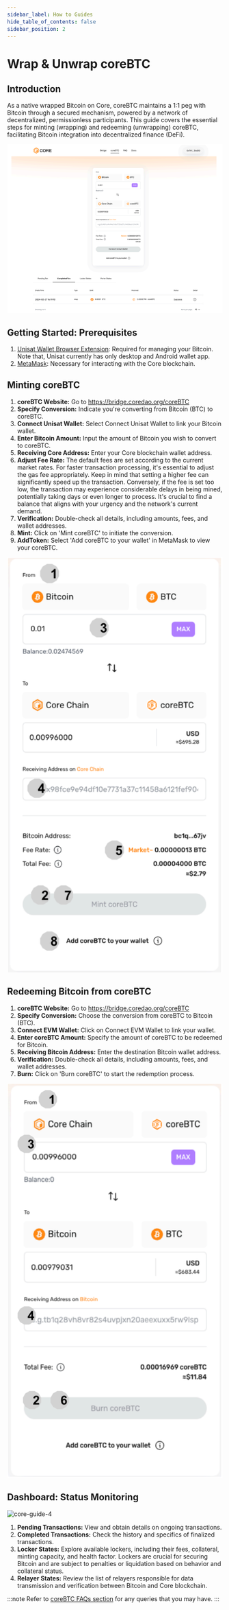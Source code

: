 ```yaml
---
sidebar_label: How to Guides
hide_table_of_contents: false
sidebar_position: 2
---
```


# Wrap & Unwrap coreBTC

## Introduction
As a native wrapped Bitcoin on Core, coreBTC maintains a 1:1 peg with Bitcoin through a secured mechanism, powered by a network of decentralized, permissionless participants. This guide covers the essential steps for minting (wrapping) and redeeming (unwrapping) coreBTC, facilitating Bitcoin integration into decentralized finance (DeFi).

![core-guide-1](../../../../static/img/coreBTC/core-guides-1.png)

## Getting Started: Prerequisites
1. [Unisat Wallet Browser Extension](https://unisat.io/): Required for managing your Bitcoin. Note that, Unisat currently has only desktop and Android wallet app.
2. [MetaMask](https://metamask.io/): Necessary for interacting with the Core blockchain.

## Minting coreBTC
1. **coreBTC Website:** Go to https://bridge.coredao.org/coreBTC
2. **Specify Conversion:** Indicate you're converting from Bitcoin (BTC) to coreBTC.
3. **Connect Unisat Wallet:** Select Connect Unisat Wallet to link your Bitcoin wallet.
4. **Enter Bitcoin Amount:** Input the amount of Bitcoin you wish to convert to coreBTC.
5. **Receiving Core Address:** Enter your Core blockchain wallet address.
6. **Adjust Fee Rate:** The default fees are set according to the current market rates. For faster transaction processing, it's essential to adjust the gas fee appropriately. Keep in mind that setting a higher fee can significantly speed up the transaction. Conversely, if the fee is set too low, the transaction may experience considerable delays in being mined, potentially taking days or even longer to process. It's crucial to find a balance that aligns with your urgency and the network's current demand.
7. **Verification:** Double-check all details, including amounts, fees, and wallet addresses.
8. **Mint:** Click on 'Mint coreBTC' to initiate the conversion.
9. **AddToken:** Select 'Add coreBTC to your wallet' in MetaMask to view your coreBTC.

![core-guide-2](../../../../static/img/coreBTC/core-guides-2.png)

## Redeeming Bitcoin from coreBTC
1. **coreBTC Website:** Go to https://bridge.coredao.org/coreBTC
2. **Specify Conversion:** Choose the conversion from coreBTC to Bitcoin (BTC).
3. **Connect EVM Wallet:** Click on Connect EVM Wallet to link your wallet.
4. **Enter coreBTC Amount:** Specify the amount of coreBTC to be redeemed for Bitcoin.
5. **Receiving Bitcoin Address:** Enter the destination Bitcoin wallet address.
6. **Verification:** Double-check all details, including amounts, fees, and wallet addresses.
7. **Burn:** Click on 'Burn coreBTC' to start the redemption process.

![core-guide-3](../../../../static/img/coreBTC/core-guides-3.png)

## Dashboard: Status Monitoring

![core-guide-4](../../../../static/img/coreBTC/core-guides-4.png)

1. **Pending Transactions:** View and obtain details on ongoing transactions.
2. **Completed Transactions:** Check the history and specifics of finalized transactions.
3. **Locker States:** Explore available lockers, including their fees, collateral, minting capacity, and health factor. Lockers are crucial for securing Bitcoin and are subject to penalties or liquidation based on behavior and collateral status.
4. **Relayer States:** Review the list of relayers responsible for data transmission and verification between Bitcoin and Core blockchain.

:::note
Refer to [coreBTC FAQs section](../../../FAQs/coreBTC-faqs.md) for any queries that you may have.
:::
